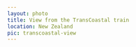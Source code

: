 ```yaml
---
layout: photo
title: View from the TransCoastal train
location: New Zealand
pic: transcoastal-view
---
```

